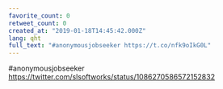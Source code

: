 ```yaml
---
favorite_count: 0
retweet_count: 0
created_at: "2019-01-18T14:45:42.000Z"
lang: qht
full_text: "#anonymousjobseeker https://t.co/nfk9oIkG0L"
---
```


#anonymousjobseeker <https://twitter.com/slsoftworks/status/1086270586572152832>
